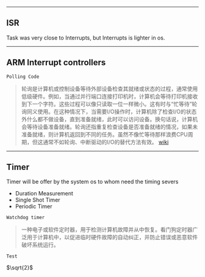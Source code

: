 
---
## ISR

Task was very close to Interrupts, but Interrupts is lighter in os.

---

## ARM Interrupt controllers

`Polling Code`

> 轮询是计算机或控制设备等待外部设备检查其就绪或状态的过程，通常使用低级硬件。例如，当通过并行端口连接打印机时，计算机会等待打印机接收到下一个字符。这些过程可以像只读取一位一样微小。这有时与“忙等待”轮询同义使用。在这种情况下，当需要I/O操作时，计算机除了检查I/O的状态外什么都不做设备，直到准备就绪，此时可以访问设备。换句话说，计算机会等待设备准备就绪。轮询还指重复检查设备是否准备就绪的情况，如果未准备就绪，则计算机返回到不同的任务。虽然不像忙等待那样浪费CPU周期，但这通常不如轮询、中断驱动的I/O的替代方法有效。 [wiki](https://en.wikipedia.org/wiki/Polling_(computer_science))

---

## Timer

Timer will be offer by the system os to whom need the timing severs 

- Duration Measurement
- Single Shot Timer
- Periodic Timer

`Watchdog timer`
> 一种电子或软件定时器，用于检测计算机故障并从中恢复。看门狗定时器广泛用于计算机中，以促进临时硬件故障的自动纠正，并防止错误或恶意软件破坏系统运行。

``` 
Test
``` 


$\sqrt{2}$


